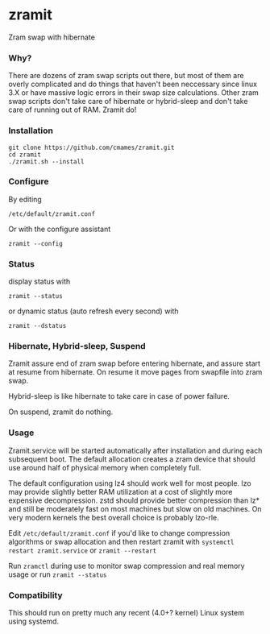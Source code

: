 # zramit
Zram swap with hibernate

### Why?

There are dozens of zram swap scripts out there, but most of them are overly
complicated and do things that haven't been neccessary since linux 3.X or have
massive logic errors in their swap size calculations.
Other zram swap scripts don't take care of hibernate or hybrid-sleep and don't
take care of running out of RAM. Zramit do!

### Installation

```
git clone https://github.com/cmames/zramit.git
cd zramit
./zramit.sh --install
```

### Configure

By editing
```
/etc/default/zramit.conf
```

Or with the configure assistant
```
zramit --config
```
### Status

display status with
```
zramit --status
```

or dynamic status (auto refresh every second) with
```
zramit --dstatus
```

### Hibernate, Hybrid-sleep, Suspend

Zramit assure end of zram swap before entering hibernate, and assure start at
resume from hibernate. On resume it move pages from swapfile into zram swap.

Hybrid-sleep is like hibernate to take care in case of power failure.

On suspend, zramit do nothing.

### Usage

Zramit.service will be started automatically after installation and during
each subsequent boot. The default allocation creates a zram device that should
use around half of physical memory when completely full.

The default configuration using lz4 should work well for most people. lzo may
provide slightly better RAM utilization at a cost of slightly more expensive
decompression. zstd should provide better compression than lz* and still be
moderately fast on most machines but slow on old machines. On very modern
kernels the best overall choice is probably lzo-rle.

Edit `/etc/default/zramit.conf` if you'd like to change compression algorithms
or swap allocation and then restart zramit with
`systemctl restart zramit.service`
or
`zramit --restart`

Run `zramctl` during use to monitor swap compression and real memory usage or run `zramit --status`

### Compatibility

This should run on pretty much any recent (4.0+? kernel) Linux system using
systemd.
